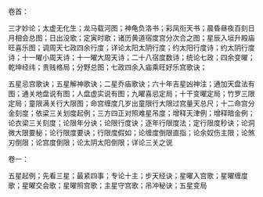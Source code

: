 卷首：

三才妙论；太虚无化生；龙马载河图；神龟负洛书；彩凤衔天书；晨昏昼夜百刻日月相会总图；日出没歌；定寅时歌；诸历黄道宿度宫分次合之图；星辰入垣升殿庙旺喜乐图；调周天七政四余行度；详论太阳太阴行度；约太阳行度诗；约太阴行度诗；十一曜小周天诗；十一曜大周天诗；二十八宿度数诗；统论七政；四余变曜；乾坤经纬；贵贱格局；分野总图；七政四余入庙乘旺好乐宫歌诀；

五星忌宫歌诀；五星解神歌诀；二星乔庙歌诀；六十年吉星凶神注；通加天盘法有图；通关地盘说有图；人盘虚实说有图；九曜喜忌定局；十干变曜定局；竹罗三限定局；童限满关行大限图；命宫缠度几岁出童限行大限过宫量天总尺；十二命宫分金刻度；依梁三关划度起例；三方四正对照难星吊度；增释天津例；增释暗金例；论衣梁三关刻度；论限年分诀；论限行度诀；逐年行限度法；定行限度秒诀；论洞微大限要秘；论行限度要诀；行限度假如；论缠度倒限直指；论余奴伤主限；论煞刃倒限；论宫度倒限；论太阴太阳倒限；详论三关之说

卷一：

五星起例；先看三星；最紧四事；专论十主；步天经诀；星曜入宫歌；星曜缠度歌；星曜交会歌；星曜照宫歌；主星守宫歌；吊冲秘诀；五星变局

